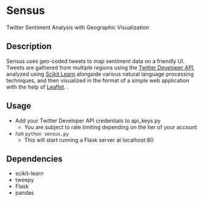 # Sensus
Twitter Sentiment Analysis with Geographic Visualization


Description
------------
Sensus uses geo-coded tweets to map sentiment data on a friendly UI.
Tweets are gathered from multiple regions using the [Twitter Developer API](https://developer.twitter.com/en/docs/tweets/search/overview), analyzed using [Scikit Learn](https://scikit-learn.org/stable/) alongside various natural language processing techniques, and then visualized in the format of a simple web application with the help of [Leaflet](https://leafletjs.com/).
.


Usage
------------
* Add your Twitter Developer API credentials to api_keys.py
  - You are subject to rate limiting depending on the tier of your account
* run  `python sensus.py`  
  - This will start running a Flask server at localhost:80


Dependencies
------------
* scikit-learn
* tweepy
* Flask
* pandas
